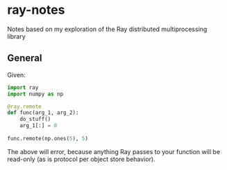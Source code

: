 # ray-notes
Notes based on my exploration of the Ray distributed multiprocessing library

## General

Given:

```python
import ray
import numpy as np

@ray.remote
def func(arg_1, arg_2):
    do_stuff()
    arg_1[:] = 0
    
func.remote(np.ones(5), 5)
```

The above will error, because anything Ray passes to your function will be read-only (as is protocol per object store behavior).
